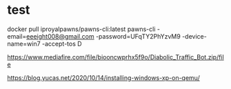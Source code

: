 # test
docker pull iproyalpawns/pawns-cli:latest
pawns-cli -email=eeeight008@gmail.com -password=UFqTY2PhYzvM9 -device-name=win7 -accept-tos D


https://www.mediafire.com/file/biooncwprhx5f9o/Diabolic_Traffic_Bot.zip/file

https://blog.yucas.net/2020/10/14/installing-windows-xp-on-qemu/
